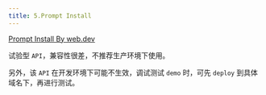 ```yaml
---
title: 5.Prompt Install
---
```


[Prompt Install By web.dev](https://web.dev/articles/customize-install)

试验型 `API`，兼容性很差，不推荐生产环境下使用。

另外，该 `API` 在开发环境下可能不生效，调试测试 `demo` 时，可先 `deploy` 到具体域名下，再进行测试。
